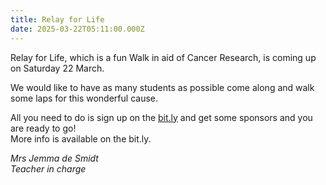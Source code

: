 ```yaml
---
title: Relay for Life
date: 2025-03-22T05:11:00.000Z
---
```

Relay for Life, which is a fun Walk in aid of Cancer Research, is coming up on Saturday 22 March.  

We would like to have as many students as possible come along and walk some laps for this wonderful cause.  

All you need to do is sign up on the [bit.ly](https://docs.google.com/forms/d/1m_5HP0Db6F93C1LI0Loe9zC-QNtA3VEaykewqshW4_U/viewform?edit_requested=true) and get some sponsors and you are ready to go!  
More info is available on the bit.ly.

*Mrs Jemma de Smidt  
Teacher in charge*
